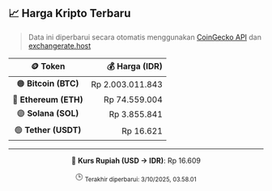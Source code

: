 

<!-- HARGA_KRIPTO -->
## 📈 Harga Kripto Terbaru

> Data ini diperbarui secara otomatis menggunakan [CoinGecko API](https://www.coingecko.com/) dan [exchangerate.host](https://exchangerate.host/)

<div align="center">

| 🪙 Token | 💰 Harga (IDR) |
|:------:|---------------:|
| 🟠 **Bitcoin (BTC)**   | Rp 2.003.011.843 |
| 🔵 **Ethereum (ETH)**  | Rp 74.559.004 |
| 🟣 **Solana (SOL)**    | Rp 3.855.841 |
| 🟢 **Tether (USDT)**   | Rp 16.621 |

---

💱 **Kurs Rupiah (USD → IDR)**: Rp 16.609

🕒 <sub>Terakhir diperbarui: 3/10/2025, 03.58.01</sub>

</div>
<!-- /HARGA_KRIPTO -->